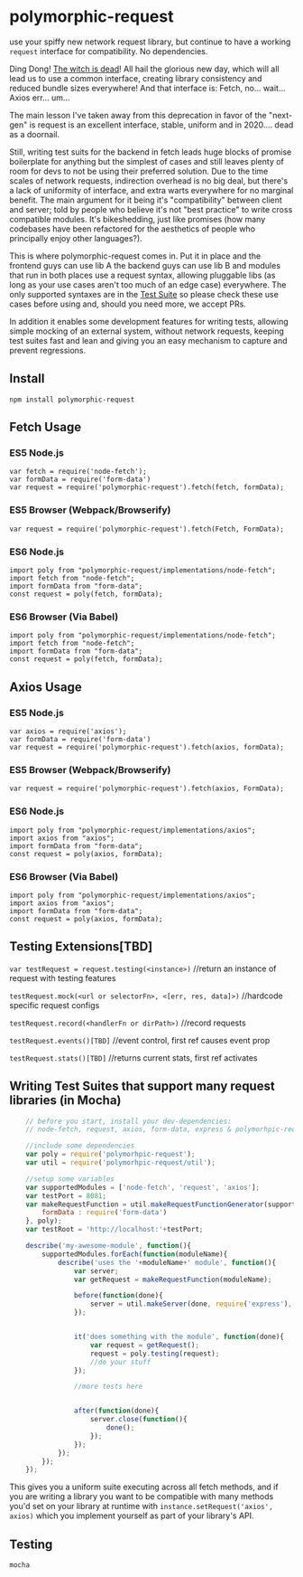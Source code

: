 polymorphic-request
===================

use your spiffy new network request library, but continue to have a working `request` interface for compatibility. No dependencies.

Ding Dong! [The witch is dead](https://github.com/request/request/issues/3142)! All hail the glorious new day, which will all lead us to use a common interface, creating library consistency and reduced bundle sizes everywhere! And that interface is: Fetch, no... wait... Axios err... um...

The main lesson I've taken away from this deprecation in favor of the "next-gen" is request is an excellent interface, stable, uniform and in 2020.... dead as a doornail.

Still, writing test suits for the backend in fetch leads huge blocks of promise boilerplate for anything but the simplest of cases and still leaves plenty of room for devs to not be using their preferred solution. Due to the time scales of network requests, indirection overhead is no big deal, but there's a lack of uniformity of interface, and extra warts everywhere for no marginal benefit. The main argument for it being it's "compatibility" between client and server; told by people who believe it's not "best practice" to write cross compatible modules. It's bikeshedding, just like promises (how many codebases have been refactored for the aesthetics of people who principally enjoy other languages?).

This is where polymorphic-request comes in. Put it in place and the frontend guys can use lib A the backend guys can use lib B and modules that run in both places use a request syntax, allowing pluggable libs (as long as your use cases aren't too much of an edge case) everywhere. The only supported syntaxes are in the [Test Suite](test/test.js) so please check these use cases before using and, should you need more, we accept PRs.

In addition it enables some development features for writing tests, allowing simple mocking of an external system, without network requests, keeping test suites fast and lean and giving you an easy mechanism to capture and prevent regressions.

Install
-------

    npm install polymorphic-request

Fetch Usage
-----------

### ES5 Node.js

    var fetch = require('node-fetch');
    var formData = require('form-data')
    var request = require('polymorphic-request').fetch(fetch, formData);

### ES5 Browser (Webpack/Browserify)

    var request = require('polymorphic-request').fetch(Fetch, FormData);

### ES6 Node.js

    import poly from "polymorphic-request/implementations/node-fetch";
    import fetch from "node-fetch";
    import formData from "form-data";
    const request = poly(fetch, formData);

### ES6 Browser (Via Babel)

    import poly from "polymorphic-request/implementations/node-fetch";
    import fetch from "node-fetch";
    import formData from "form-data";
    const request = poly(fetch, formData);

Axios Usage
-----------

### ES5 Node.js

    var axios = require('axios');
    var formData = require('form-data')
    var request = require('polymorphic-request').fetch(axios, formData);

### ES5 Browser (Webpack/Browserify)

    var request = require('polymorphic-request').fetch(axios, FormData);

### ES6 Node.js

    import poly from "polymorphic-request/implementations/axios";
    import axios from "axios";
    import formData from "form-data";
    const request = poly(axios, formData);

### ES6 Browser (Via Babel)

    import poly from "polymorphic-request/implementations/axios";
    import axios from "axios";
    import formData from "form-data";
    const request = poly(axios, formData);

Testing Extensions[TBD]
------------------

`var testRequest = request.testing(<instance>)` //return an instance of request with testing features

`testRequest.mock(<url or selectorFn>, <[err, res, data]>)` //hardcode specific request configs

`testRequest.record(<handlerFn or dirPath>)` //record requests

`testRequest.events()[TBD]` //event control, first ref causes event prop

`testRequest.stats()[TBD]` //returns current stats, first ref activates

Writing Test Suites that support many request libraries (in Mocha)
------------------------------------------------------------------

```js
    // before you start, install your dev-dependencies:
    // node-fetch, request, axios, form-data, express & polymorhpic-request

    //include some dependencies
    var poly = require('polymorhpic-request');
    var util = require('polymorhpic-request/util');

    //setup some variables
    var supportedModules = ['node-fetch', 'request', 'axios'];
    var testPort = 8081;
    var makeRequestFunction = util.makeRequestFunctionGenerator(supportedModules, {
        formData : require('form-data')
    }, poly);
    var testRoot = 'http://localhost:'+testPort;

    describe('my-awesome-module', function(){
        supportedModules.forEach(function(moduleName){
            describe('uses the '+moduleName+' module', function(){
                var server;
                var getRequest = makeRequestFunction(moduleName);

                before(function(done){
                    server = util.makeServer(done, require('express'), testPort);
                });


                it('does something with the module', function(done){
                    var request = getRequest();
                    request = poly.testing(request);
                    //do your stuff
                });

                //more tests here


                after(function(done){
                    server.close(function(){
                        done();
                    });
                });
            });
        });
    });

```

This gives you a uniform suite executing across all fetch methods, and if you are writing a library you want to be compatible with many methods you'd set on your library at runtime with `instance.setRequest('axios', axios)` which you implement yourself as part of your library's API.

Testing
------------

    mocha
